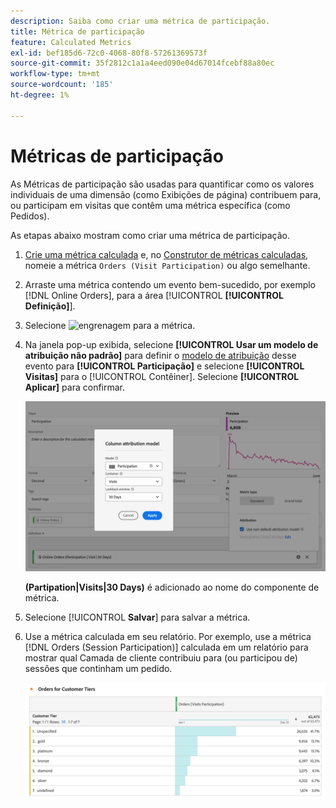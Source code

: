 ```yaml
---
description: Saiba como criar uma métrica de participação.
title: Métrica de participação
feature: Calculated Metrics
exl-id: bef185d6-72c0-4068-80f8-57261369573f
source-git-commit: 35f2812c1a1a4eed090e04d67014fcebf88a80ec
workflow-type: tm+mt
source-wordcount: '185'
ht-degree: 1%

---
```


# Métricas de participação


As Métricas de participação são usadas para quantificar como os valores individuais de uma dimensão (como Exibições de página) contribuem para, ou participam em visitas que contêm uma métrica específica (como Pedidos).

As etapas abaixo mostram como criar uma métrica de participação.

1. [Crie uma métrica calculada](../cm-workflow.md) e, no [Construtor de métricas calculadas](cm-build-metrics.md), nomeie a métrica `Orders (Visit Participation)` ou algo semelhante.
1. Arraste uma métrica contendo um evento bem-sucedido, por exemplo [!DNL Online Orders], para a área [!UICONTROL **[!UICONTROL Definição]**].
1. Selecione ![engrenagem](https://spectrum.adobe.com/static/icons/workflow_18/Smock_Settings_18_N.svg) para a métrica.
1. Na janela pop-up exibida, selecione **[!UICONTROL Usar um modelo de atribuição não padrão]** para definir o [modelo de atribuição](m-metric-type-alloc.md#attribution-models) desse evento para **[!UICONTROL Participação]** e selecione **[!UICONTROL Visitas]** para o [!UICONTROL Contêiner]. Selecione **[!UICONTROL Aplicar]** para confirmar.


   ![Pop-up de modelo de atribuição de coluna mostrando a Participação selecionada como o modelo e as Visitas selecionadas para o Contêiner.](assets/participation-setup.png)

   **(Partipation|Visits|30 Days)** é adicionado ao nome do componente de métrica.



1. Selecione [!UICONTROL **Salvar**] para salvar a métrica.
1. Use a métrica calculada em seu relatório. Por exemplo, use a métrica [!DNL Orders (Session Participation)] calculada em um relatório para mostrar qual Camada de cliente contribuiu para (ou participou de) sessões que continham um pedido.

   ![Tabela de forma livre mostrando a camada e os pedidos do cliente.](assets/participation-pages-customer-tier.png)


<!--

The following information explains how to create a metric that shows which pages contributed to (or participated in) visits that contained an order.

This type of information could be useful for any content owner.

>[!NOTE]
>
>You can enable participation metrics in the Admin Tools, but only for custom events 1 - 100.

1. Begin creating a calculated metric, as described in [Build metrics](/help/components/c-calcmetrics/c-workflow/cm-workflow/c-build-metrics/cm-build-metrics.md).

1. In the Calculated metrics builder, name the metric "Participation".

1. Drag the success event "Orders" into the Definition canvas.

1. Change the [attribution model](/help/components/c-calcmetrics/c-workflow/cm-workflow/c-build-metrics/m-metric-type-alloc.md) of that event to **[!UICONTROL Participation]** under the **[!UICONTROL Settings]** gear. Select **[!UICONTROL Visit]** lookback. The definition should look similar to this:

   ![](assets/participation.png)

1. Select [!UICONTROL **Save**] to save the metric.

1. Use the calculated metric in a **[!UICONTROL Pages]** report.

    ![](assets/participation-pages.png)

1. (Optional) Share the metric with other users in your organization, as described in [Share calculated metrics](/help/components/c-calcmetrics/c-workflow/cm-workflow/cm-sharing.md).
-->
